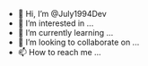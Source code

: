 - 👋 Hi, I’m @July1994Dev
- 👀 I’m interested in ...
- 🌱 I’m currently learning ...
- 💞️ I’m looking to collaborate on ...
- 📫 How to reach me ...

<!---
July1994Dev/July1994Dev is a ✨ special ✨ repository because its `README.md` (this file) appears on your GitHub profile.
You can click the Preview link to take a look at your changes.
--->
